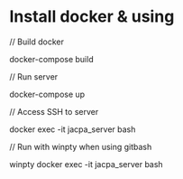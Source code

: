 # Install docker & using
// Build docker

docker-compose build


// Run server

docker-compose up


// Access SSH to server

docker exec -it jacpa_server bash

// Run with winpty when using gitbash

winpty docker exec -it jacpa_server bash
